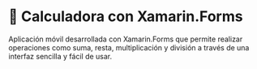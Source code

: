 # 📱 Calculadora con Xamarin.Forms
Aplicación móvil desarrollada con Xamarin.Forms que permite realizar operaciones como suma, resta, multiplicación y división a través de una interfaz sencilla y fácil de usar.
